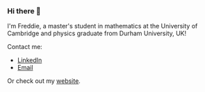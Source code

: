 ### Hi there 👋

I'm Freddie, a master's student in mathematics at the University of Cambridge and physics graduate from Durham University, UK!

Contact me:
- [LinkedIn](https://www.linkedin.com/in/freddiebullard/)
- [Email](mailto:freddie.bullard@outlook.com)

Or check out my [website](https://fs-bullard.github.io).



<!--
**fs-bullard/fs-bullard** is a ✨ _special_ ✨ repository because its `README.md` (this file) appears on your GitHub profile.

Here are some ideas to get you started:

- 🔭 I’m currently working on ...
- 🌱 I’m currently learning ...
- 👯 I’m looking to collaborate on ...
- 🤔 I’m looking for help with ...
- 💬 Ask me about ...
- 📫 How to reach me: ...
- 😄 Pronouns: ...
- ⚡ Fun fact: ...
-->
